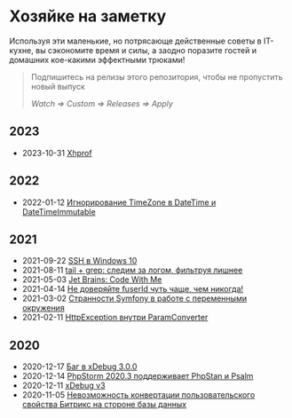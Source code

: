 Хозяйке на заметку
==================

Используя эти маленькие, но потрясающе действенные советы в IT-кухне, вы сэкономите время и силы, а заодно поразите
гостей и домашних кое-какими эффектными трюками!

> Подпишитесь на релизы этого репозитория, чтобы не пропустить новый выпуск
>
> _Watch => Custom => Releases => Apply_

2023
----

- 2023-10-31 [Xhprof](/zametki/2023-10-31_xhprof.md)

2022
----

- 2022-01-12 [Игнорирование TimeZone в DateTime и DateTimeImmutable](/zametki/2022-01-12_php_datetime_timezone_ignore.md)

2021
----

- 2021-09-22 [SSH в Windows 10](/zametki/2021-09-22_windows10_ssh.md)
- 2021-08-11 [tail + grep: следим за логом, фильтруя лишнее](/zametki/2021-08-11_tail-n-grep.md)
- 2021-05-03 [Jet Brains: Code With Me](/zametki/2021-05-03_code-with-me.md)
- 2021-04-14 [Не доверяйте fuserId чуть чаще, чем никогда!](/zametki/2021-04-14_never_trust_fuser_id.md)
- 2021-03-02 [Странности Symfony в работе с переменными окружения](/zametki/2021-03-02_uncanny_symfony_and_env.md)
- 2021-02-11 [HttpException внутри ParamConverter](/zametki/2021-02-11_http_exception_inside_param_converter.md)

2020
----

- 2020-12-17 [Баг в xDebug 3.0.0](/zametki/2020-12-17_xdebug_3.0.0_bug.md)
- 2020-12-14 [PhpStorm 2020.3 поддерживает PhpStan и Psalm](/zametki/2020-12-14_phpstorm_2020.3_supports_phpstan_and_psalm.md)
- 2020-12-11 [xDebug v3](/zametki/2020-12-11_xdebug_3_release.md)
- 2020-11-05 [Невозможность конвертации пользовательского свойства Битрикс на стороне базы данных](/zametki/2020-11-05_impossible_to_convert_custom_bitrix_user_field_on_db_side.md)
